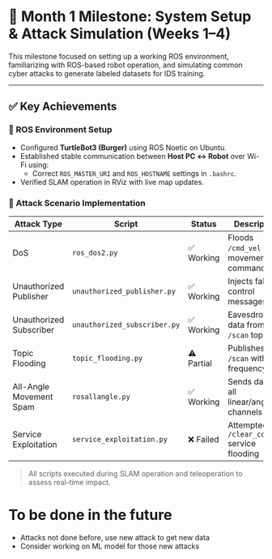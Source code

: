 # 📍 Month 1 Milestone: System Setup & Attack Simulation (Weeks 1–4)

This milestone focused on setting up a working ROS environment, familiarizing with ROS-based robot operation, and simulating common cyber attacks to generate labeled datasets for IDS training.

---

## ✅ Key Achievements

### 🤖 ROS Environment Setup
- Configured **TurtleBot3 (Burger)** using ROS Noetic on Ubuntu.
- Established stable communication between **Host PC ↔ Robot** over Wi-Fi using:
  - Correct `ROS_MASTER_URI` and `ROS_HOSTNAME` settings in `.bashrc`.
- Verified SLAM operation in RViz with live map updates.

### 🧪 Attack Scenario Implementation

| Attack Type              | Script                     | Status     | Description                                     |
|--------------------------|----------------------------|------------|-------------------------------------------------|
| DoS                      | `ros_dos2.py`              | ✅ Working | Floods `/cmd_vel` with movement commands        |
| Unauthorized Publisher   | `unauthorized_publisher.py`| ✅ Working | Injects fake control messages                   |
| Unauthorized Subscriber  | `unauthorized_subscriber.py`| ✅ Working | Eavesdrops data from `/scan` topic              |
| Topic Flooding           | `topic_flooding.py`        | ⚠️ Partial | Publishes to `/scan` with high frequency        |
| All-Angle Movement Spam  | `rosallangle.py`           | ✅ Working | Sends data to all linear/angular channels       |
| Service Exploitation     | `service_exploitation.py`  | ❌ Failed  | Attempted `/clear_costmap` service flooding     |

> All scripts executed during SLAM operation and teleoperation to assess real-time impact.

# To be done in the future
-	Attacks not done before, use new attack to get new data
-	Consider working on ML model for those new attacks
